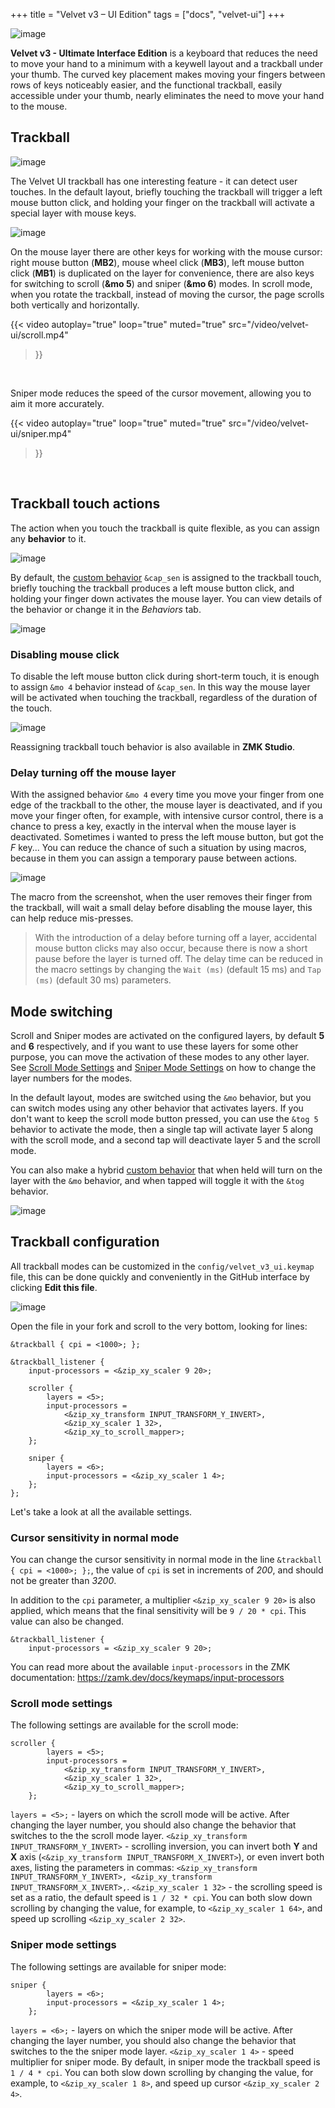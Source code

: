 +++
title = "Velvet v3 – UI Edition"
tags = ["docs", "velvet-ui"]
+++

![image](/images/velvet-ui/velvet.jpg)

**Velvet v3 - Ultimate Interface Edition** is a keyboard that reduces the need to move your hand to a minimum with a keywell layout and a trackball under your thumb. The curved key placement makes moving your fingers between rows of keys noticeably easier, and the functional trackball, easily accessible under your thumb, nearly eliminates the need to move your hand to the mouse.

## Trackball

![image](/images/velvet-ui/trackball.jpg)

The Velvet UI trackball has one interesting feature - it can detect user touches. In the default layout, briefly touching the trackball will trigger a left mouse button click, and holding your finger on the trackball will activate a special layer with mouse keys.

![image](/images/velvet-ui/layer.png)

On the mouse layer there are other keys for working with the mouse cursor: right mouse button (**MB2**), mouse wheel click (**MB3**), left mouse button click (**MB1**) is duplicated on the layer for convenience, there are also keys for switching to scroll (**&mo 5**) and sniper (**&mo 6**) modes. 
In scroll mode, when you rotate the trackball, instead of moving the cursor, the page scrolls both vertically and horizontally.

{{< video 
    autoplay="true"
    loop="true"
    muted="true"
    src="/video/velvet-ui/scroll.mp4" 
>}}
<br />


Sniper mode reduces the speed of the cursor movement, allowing you to aim it more accurately.

{{< video 
    autoplay="true"
    loop="true"
    muted="true"
    src="/video/velvet-ui/sniper.mp4" 
>}}
<br />

## Trackball touch actions

The action when you touch the trackball is quite flexible, as you can assign any **behavior** to it.

![image](/images/velvet-ui/keymap.png)

By default, the <a href="https://journey.ergohaven.xyz/en-gb/pages/docs/keymap-editor/#custom-behaviors" target="_blank">custom behavior</a> `&cap_sen` is assigned to the trackball touch, briefly touching the trackball produces a left mouse button click, and holding your finger down activates the mouse layer. You can view details of the behavior or change it in the *Behaviors* tab.

![image](/images/velvet-ui/capsen.png)


### Disabling mouse click

To disable the left mouse button click during short-term touch, it is enough to assign `&mo 4` behavior instead of `&cap_sen`. In this way the mouse layer will be activated when touching the trackball, regardless of the duration of the touch.

![image](/images/velvet-ui/keymap-mo.png)

Reassigning trackball touch behavior is also available in **ZMK Studio**.


### Delay turning off the mouse layer

With the assigned behavior `&mo 4` every time you move your finger from one edge of the trackball to the other, the mouse layer is deactivated, and if you move your finger often, for example, with intensive cursor control, there is a chance to press a key, exactly in the interval when the mouse layer is deactivated. Sometimes i wanted to press the left mouse button, but got the *F* key... You can reduce the chance of such a situation by using macros, because in them you can assign a temporary pause between actions.

![image](/images/velvet-ui/senmo.png)

The macro from the screenshot, when the user removes their finger from the trackball, will wait a small delay before disabling the mouse layer, this can help reduce mis-presses.
> With the introduction of a delay before turning off a layer, accidental mouse button clicks may also occur, because there is now a short pause before the layer is turned off. The delay time can be reduced in the macro settings by changing the `Wait (ms)` (default 15 ms) and `Tap (ms)` (default 30 ms) parameters.
 


## Mode switching

Scroll and Sniper modes are activated on the configured layers, by default **5** and **6** respectively, and if you want to use these layers for some other purpose, you can move the activation of these modes to any other layer. See [Scroll Mode Settings](#scroll-mode-settings) and [Sniper Mode Settings](#sniper-mode-settings) on how to change the layer numbers for the modes.
  
In the default layout, modes are switched using the `&mo` behavior, but you can switch modes using any other behavior that activates layers. If you don't want to keep the scroll mode button pressed, you can use the `&tog 5` behavior to activate the mode, then a single tap will activate layer 5 along with the scroll mode, and a second tap will deactivate layer 5 and the scroll mode.

You can also make a hybrid <a href="https://journey.ergohaven.xyz/en-gb/pages/docs/keymap-editor/#custom-behaviors" target="_blank">custom behavior</a> that when held will turn on the layer with the `&mo` behavior, and when tapped will toggle it with the `&tog` behavior.

![image](/images/velvet-ui/mode-behavior.png)

## Trackball configuration

All trackball modes can be customized in the `config/velvet_v3_ui.keymap` file, this can be done quickly and conveniently in the GitHub interface by clicking **Edit this file**.

![image](/images/velvet-ui/github-edit.png)

Open the file in your fork and scroll to the very bottom, looking for lines:

```
&trackball { cpi = <1000>; };

&trackball_listener {
    input-processors = <&zip_xy_scaler 9 20>;

    scroller {
        layers = <5>;
        input-processors =
            <&zip_xy_transform INPUT_TRANSFORM_Y_INVERT>,
            <&zip_xy_scaler 1 32>,
            <&zip_xy_to_scroll_mapper>;
    };

    sniper {
        layers = <6>;
        input-processors = <&zip_xy_scaler 1 4>;
    };
};
```

Let's take a look at all the available settings.


### Cursor sensitivity in normal mode

You can change the cursor sensitivity in normal mode in the line `&trackball { cpi = <1000>; };`, the value of `cpi` is set in increments of *200*, and should not be greater than *3200*.

In addition to the `cpi` parameter, a multiplier `<&zip_xy_scaler 9 20>` is also applied, which means that the final sensitivity will be `9 / 20 * cpi`. This value can also be changed.
```
&trackball_listener {
    input-processors = <&zip_xy_scaler 9 20>;
```
You can read more about the available `input-processors` in the ZMK documentation: https://zamk.dev/docs/keymaps/input-processors


### Scroll mode settings

The following settings are available for the scroll mode:
```
scroller {
        layers = <5>;
        input-processors =
            <&zip_xy_transform INPUT_TRANSFORM_Y_INVERT>,
            <&zip_xy_scaler 1 32>,
            <&zip_xy_to_scroll_mapper>;
    };
```
`layers = <5>;` - layers on which the scroll mode will be active. After changing the layer number, you should also change the behavior that switches to the the scroll mode layer.
`<&zip_xy_transform INPUT_TRANSFORM_Y_INVERT>` - scrolling inversion, you can invert both **Y** and **X** axis (`<&zip_xy_transform INPUT_TRANSFORM_X_INVERT>`), or even invert both axes, listing the parameters in commas: `<&zip_xy_transform INPUT_TRANSFORM_Y_INVERT>, <&zip_xy_transform INPUT_TRANSFORM_X_INVERT>,`.
`<&zip_xy_scaler 1 32>` - the scrolling speed is set as a ratio, the default speed is `1 / 32 * cpi`. You can both slow down scrolling by changing the value, for example, to `<&zip_xy_scaler 1 64>`, and speed up scrolling `<&zip_xy_scaler 2 32>`.


### Sniper mode settings

The following settings are available for sniper mode:
```
sniper {
        layers = <6>;
        input-processors = <&zip_xy_scaler 1 4>;
    };
```
`layers = <6>;` - layers on which the sniper mode will be active. After changing the layer number, you should also change the behavior that switches to the the sniper mode layer.
`<&zip_xy_scaler 1 4>` - speed multiplier for sniper mode. By default, in sniper mode the trackball speed is `1 / 4 * cpi`. You can both slow down scrolling by changing the value, for example, to `<&zip_xy_scaler 1 8>`, and speed up cursor `<&zip_xy_scaler 2 4>`.

